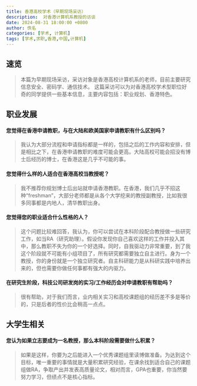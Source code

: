 ```yaml
---
title: 香港高校学术（早期现场采访）
description:  对香港计算机系教授的访谈
date: 2024-08-31 18:00:00 +0800
author: 佚名
categories: [学术, 计算机]
tags: [学术,求职,香港,中国,计算机]
---
```


## 速览
<!-- markdownlint-capture -->
<!-- markdownlint-disable -->

> 本篇为早期现场采访，采访对象是香港高校计算机系的老师，目前主要研究信息安全、密码学、通信技术。
这篇采访可以为对香港高校学术型职位好奇的同学提供一些基本信息，主要内容包括：职业规划、香港特色。

## 职业发展

#### 您觉得在香港申请教职，与在大陆和欧美国家申请教职有什么区别吗？
> 我认为大部分流程和申请指标都是一样的，包括之后的工作内容和安排，但是相比之下，在香港申请教职的难度可能会更高。大陆高校可能会招没有博士后经历的博士，在香港这是几乎不可能的事。

#### 您觉得什么样的人适合在香港高校当教授呢？
> 我不推荐你规划博士后出站就申请香港教职。在香港，我们几乎不招这种“freshman”，大部分老师都是从各个大学挖来的教授副教授，比如我很多同事都是内地人，清华教职出身。

#### 您觉得您的职业适合什么性格的人？
> 这个问题比较难回答，我认为，你可以尝试在本科阶段配合教授做一些研究工作，如当RA（研究助理）。假设你发现你自己喜欢这样的工作并投入其中，那么教职不失为你的一个好选择。同时，自我驱动力非常重要，到了我这个阶段就不可能有小组项目了，所有研究都需要独立自主进行。身为一个教授，你的身份就是一个独立研究者。自主科研能力是从科研实践中培养出来的，但也需要你做任何事都有强大的内驱力。

#### 在研究生阶段，科技公司研发岗的实习/工作经历会对申请教职有帮助吗？
> 很有帮助，对于我们而言，业内相关实习和高校课题组的经历差不多是等价的，只是后者的性价比会稍高一点点。

## 大学生相关

#### 您认为如果立志要成为一名教授，那么本科阶段需要做什么积累？
> 如果是这样，你要为之后能进入一个优秀课题组里读博做准备。为达到这个目标，唯一重要的事情就是大量积累研究经验，在课余找到适合自己的课题组做RA，争取产出并发表高质量论文，相对而言，GPA也重要，你当然要努力学习，但绩点不是核心指标。
